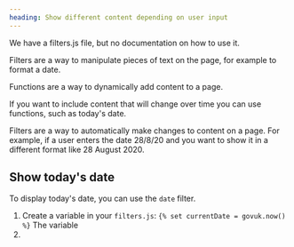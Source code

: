 ```yaml
---
heading: Show different content depending on user input
---
```



We have a filters.js file, but no documentation on how to use it.

Filters are a way to manipulate pieces of text on the page, for example to format a date.

Functions are a way to dynamically add content to a page.

If you want to include content that will change over time you can use functions, such as today's date. 

Filters are a way to automatically make changes to content on a page. For example, if a user enters the date 28/8/20 and you want to show it in a different format like 28 August 2020.

## Show today's date

To display today's date, you can use the `date` filter. 

1. Create a variable in your `filters.js`:
`{% set currentDate = govuk.now() %}`
The variable
2. 


